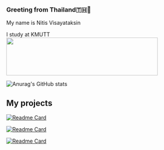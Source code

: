 ### Greeting from Thailand🇹🇭🙏

My name is Nitis Visayataksin<br>

I study at KMUTT <br>
<img width="400" height="100" src=https://user-images.githubusercontent.com/84081850/139027747-7ec5a508-d5b0-4d0d-baf0-ade99302996b.png>

![Anurag's GitHub stats](https://github-readme-stats.vercel.app/api?username=NervOUs11&show_icons=true&theme=maroongold)<br>

<h2>My projects</h2>

[![Readme Card](https://github-readme-stats.vercel.app/api/pin/?username=NervOUs11&repo=Predict_CocaCola_Stock&theme=maroongold)](https://github.com/NervOUs11/Predict_CocaCola_Stock)

[![Readme Card](https://github-readme-stats.vercel.app/api/pin/?username=NervOUs11&repo=Cat_or_Dog&theme=maroongold)](https://github.com/NervOUs11/Cat_or_Dog)

[![Readme Card](https://github-readme-stats.vercel.app/api/pin/?username=NervOUs11&repo=Fruits_and_Vegetables&theme=maroongold)](https://github.com/NervOUs11/Fruits_and_Vegetables)
